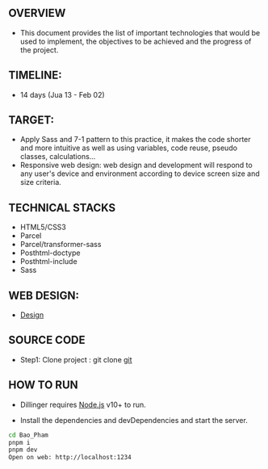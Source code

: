 ## OVERVIEW

- This document provides the list of important technologies that would be used to implement, the objectives to be achieved and the progress of the project.

## TIMELINE:

- 14 days (Jua 13 - Feb 02)

## TARGET:

- Apply Sass and 7-1 pattern to this practice, it makes the code shorter and more intuitive as well as using variables, code reuse, pseudo classes, calculations...
- Responsive web design: web design and development will respond to any user's device and environment according to device screen size and size criteria.

## TECHNICAL STACKS

- HTML5/CSS3
- Parcel
- Parcel/transformer-sass
- Posthtml-doctype
- Posthtml-include
- Sass

## WEB DESIGN:

- [Design](<https://www.figma.com/file/ZjKaCDxUXewACxdTw3fTnQ/Video-streaming-service-(Community)-(Copy)?t=mqmruHmkjZr96k01-0>)

## SOURCE CODE

- Step1: Clone project : git clone [git](https://github.com/TITO-TRAINING/Bao_Pham.git)

## HOW TO RUN

- Dillinger requires [Node.js](https://nodejs.org/) v10+ to run.

- Install the dependencies and devDependencies and start the server.

```sh
cd Bao_Pham
pnpm i
pnpm dev
Open on web: http://localhost:1234
```

